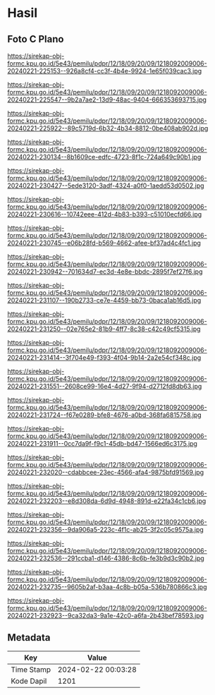 # Hasil

## Foto C Plano

https://sirekap-obj-formc.kpu.go.id/5e43/pemilu/pdpr/12/18/09/20/09/1218092009006-20240221-225153--926a8cf4-cc3f-4b4e-9924-1e65f039cac3.jpg

https://sirekap-obj-formc.kpu.go.id/5e43/pemilu/pdpr/12/18/09/20/09/1218092009006-20240221-225547--9b2a7ae2-13d9-48ac-9404-666353693715.jpg

https://sirekap-obj-formc.kpu.go.id/5e43/pemilu/pdpr/12/18/09/20/09/1218092009006-20240221-225922--89c5719d-6b32-4b34-8812-0be408ab902d.jpg

https://sirekap-obj-formc.kpu.go.id/5e43/pemilu/pdpr/12/18/09/20/09/1218092009006-20240221-230134--8b1609ce-edfc-4723-8f1c-724a649c90b1.jpg

https://sirekap-obj-formc.kpu.go.id/5e43/pemilu/pdpr/12/18/09/20/09/1218092009006-20240221-230427--5ede3120-3adf-4324-a0f0-1aedd53d0502.jpg

https://sirekap-obj-formc.kpu.go.id/5e43/pemilu/pdpr/12/18/09/20/09/1218092009006-20240221-230616--10742eee-412d-4b83-b393-c51010ecfd66.jpg

https://sirekap-obj-formc.kpu.go.id/5e43/pemilu/pdpr/12/18/09/20/09/1218092009006-20240221-230745--e06b28fd-b569-4662-afee-bf37ad4c4fc1.jpg

https://sirekap-obj-formc.kpu.go.id/5e43/pemilu/pdpr/12/18/09/20/09/1218092009006-20240221-230942--701634d7-ec3d-4e8e-bbdc-2895f7ef27f6.jpg

https://sirekap-obj-formc.kpu.go.id/5e43/pemilu/pdpr/12/18/09/20/09/1218092009006-20240221-231107--190b2733-ce7e-4459-bb73-0baca1ab16d5.jpg

https://sirekap-obj-formc.kpu.go.id/5e43/pemilu/pdpr/12/18/09/20/09/1218092009006-20240221-231250--02e765e2-81b9-4ff7-8c38-c42c49cf5315.jpg

https://sirekap-obj-formc.kpu.go.id/5e43/pemilu/pdpr/12/18/09/20/09/1218092009006-20240221-231414--3f704e49-f393-4f04-9b14-2a2e54cf348c.jpg

https://sirekap-obj-formc.kpu.go.id/5e43/pemilu/pdpr/12/18/09/20/09/1218092009006-20240221-231551--2608ce99-16e4-4d27-9f94-d2712fd8db63.jpg

https://sirekap-obj-formc.kpu.go.id/5e43/pemilu/pdpr/12/18/09/20/09/1218092009006-20240221-231724--f67e0289-bfe8-4676-a0bd-368fa6815758.jpg

https://sirekap-obj-formc.kpu.go.id/5e43/pemilu/pdpr/12/18/09/20/09/1218092009006-20240221-231911--0cc7da9f-f9c1-45db-bd47-1566ed6c3175.jpg

https://sirekap-obj-formc.kpu.go.id/5e43/pemilu/pdpr/12/18/09/20/09/1218092009006-20240221-232020--cdabbcee-23ec-4566-afa4-9875bfd91569.jpg

https://sirekap-obj-formc.kpu.go.id/5e43/pemilu/pdpr/12/18/09/20/09/1218092009006-20240221-232203--e8d308da-6d9d-4948-891d-e22fa34c1cb6.jpg

https://sirekap-obj-formc.kpu.go.id/5e43/pemilu/pdpr/12/18/09/20/09/1218092009006-20240221-232356--9da906a5-223c-4f1c-ab25-3f2c05c9575a.jpg

https://sirekap-obj-formc.kpu.go.id/5e43/pemilu/pdpr/12/18/09/20/09/1218092009006-20240221-232536--291ccba1-d146-4386-8c6b-fe3b9d3c90b2.jpg

https://sirekap-obj-formc.kpu.go.id/5e43/pemilu/pdpr/12/18/09/20/09/1218092009006-20240221-232735--9605b2af-b3aa-4c8b-b05a-536b780866c3.jpg

https://sirekap-obj-formc.kpu.go.id/5e43/pemilu/pdpr/12/18/09/20/09/1218092009006-20240221-232923--9ca32da3-9a1e-42c0-a6fa-2b43bef78593.jpg


## Metadata

| Key        | Value               |
| ---------- | ------------------- |
| Time Stamp | 2024-02-22 00:03:28 |
| Kode Dapil | 1201                |



